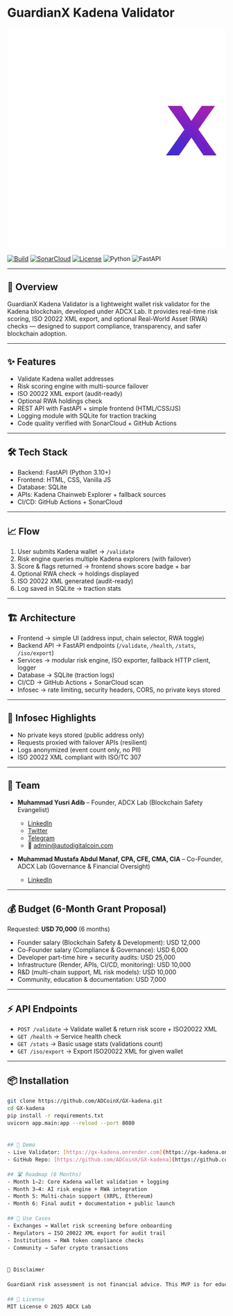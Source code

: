 # GuardianX Kadena Validator

![GuardianX Logo](https://raw.githubusercontent.com/ADCoinX/GX-kadena/main/web/static/GX_Logo.png)

[![Build](https://img.shields.io/github/actions/workflow/status/ADCoinX/GX-kadena/build.yml?branch=main&label=build)](https://github.com/ADCoinX/GX-kadena/actions) [![SonarCloud](https://sonarcloud.io/api/project_badges/measure?project=ADCoinX_GX-kadena&metric=alert_status)](https://sonarcloud.io/summary/new_code?id=ADCoinX_GX-kadena) [![License](https://img.shields.io/badge/license-MIT-green.svg)](LICENSE) ![Python](https://img.shields.io/badge/python-3.10+-blue.svg) ![FastAPI](https://img.shields.io/badge/FastAPI-0.110+-teal.svg)

---

## 🚀 Overview
GuardianX Kadena Validator is a lightweight wallet risk validator for the Kadena blockchain, developed under ADCX Lab. It provides real-time risk scoring, ISO 20022 XML export, and optional Real-World Asset (RWA) checks — designed to support compliance, transparency, and safer blockchain adoption.

---

## ✨ Features
- Validate Kadena wallet addresses  
- Risk scoring engine with multi-source failover  
- ISO 20022 XML export (audit-ready)  
- Optional RWA holdings check  
- REST API with FastAPI + simple frontend (HTML/CSS/JS)  
- Logging module with SQLite for traction tracking  
- Code quality verified with SonarCloud + GitHub Actions  

---

## 🛠 Tech Stack
- Backend: FastAPI (Python 3.10+)  
- Frontend: HTML, CSS, Vanilla JS  
- Database: SQLite  
- APIs: Kadena Chainweb Explorer + fallback sources  
- CI/CD: GitHub Actions + SonarCloud  

---

## 📈 Flow
1. User submits Kadena wallet → `/validate`  
2. Risk engine queries multiple Kadena explorers (with failover)  
3. Score & flags returned → frontend shows score badge + bar  
4. Optional RWA check → holdings displayed  
5. ISO 20022 XML generated (audit-ready)  
6. Log saved in SQLite → traction stats  

---

## 🏗 Architecture
- Frontend → simple UI (address input, chain selector, RWA toggle)  
- Backend API → FastAPI endpoints (`/validate`, `/health`, `/stats`, `/iso/export`)  
- Services → modular risk engine, ISO exporter, fallback HTTP client, logger  
- Database → SQLite (traction logs)  
- CI/CD → GitHub Actions + SonarCloud scan  
- Infosec → rate limiting, security headers, CORS, no private keys stored  

---

## 🔐 Infosec Highlights
- No private keys stored (public address only)  
- Requests proxied with failover APIs (resilient)  
- Logs anonymized (event count only, no PII)  
- ISO 20022 XML compliant with ISO/TC 307  

---

## 👥 Team
- **Muhammad Yusri Adib** – Founder, ADCX Lab (Blockchain Safety Evangelist)  
  - [LinkedIn](https://www.linkedin.com/in/muhammad-yusri-adib)  
  - [Twitter](https://twitter.com/AdCoinMy)  
  - [Telegram](https://t.me/ADCoinhelpline)  
  - 📧 admin@autodigitalcoin.com  

- **Muhammad Mustafa Abdul Manaf, CPA, CFE, CMA, CIA** – Co-Founder, ADCX Lab (Governance & Financial Oversight)  
  - [LinkedIn](https://www.linkedin.com/in/muhammad-mustafa-abdulmanaf)  

---

## 💰 Budget (6-Month Grant Proposal)
Requested: **USD 70,000** (6 months)  
- Founder salary (Blockchain Safety & Development): USD 12,000  
- Co-Founder salary (Compliance & Governance): USD 6,000  
- Developer part-time hire + security audits: USD 25,000  
- Infrastructure (Render, APIs, CI/CD, monitoring): USD 10,000  
- R&D (multi-chain support, ML risk models): USD 10,000  
- Community, education & documentation: USD 7,000  

---

## ⚡ API Endpoints
- `POST /validate` → Validate wallet & return risk score + ISO20022 XML  
- `GET /health` → Service health check  
- `GET /stats` → Basic usage stats (validations count)  
- `GET /iso/export` → Export ISO20022 XML for given wallet  

---

## 📦 Installation
```bash
git clone https://github.com/ADCoinX/GX-kadena.git
cd GX-kadena
pip install -r requirements.txt
uvicorn app.main:app --reload --port 8080


## 🔗 Demo
- Live Validator: [https://gx-kadena.onrender.com](https://gx-kadena.onrender.com)
- GitHub Repo: [https://github.com/ADCoinX/GX-kadena](https://github.com/ADCoinX/GX-kadena)

## 🛣 Roadmap (6 Months)
- Month 1–2: Core Kadena wallet validation + logging  
- Month 3–4: AI risk engine + RWA integration  
- Month 5: Multi-chain support (XRPL, Ethereum)  
- Month 6: Final audit + documentation + public launch

## 📌 Use Cases
- Exchanges → Wallet risk screening before onboarding  
- Regulators → ISO 20022 XML export for audit trail  
- Institutions → RWA token compliance checks  
- Community → Safer crypto transactions


📜 Disclaimer

GuardianX risk assessment is not financial advice. This MVP is for educational and research purposes only. Outputs should be combined with due diligence before financial or compliance 

## 📜 License
MIT License © 2025 ADCX Lab
